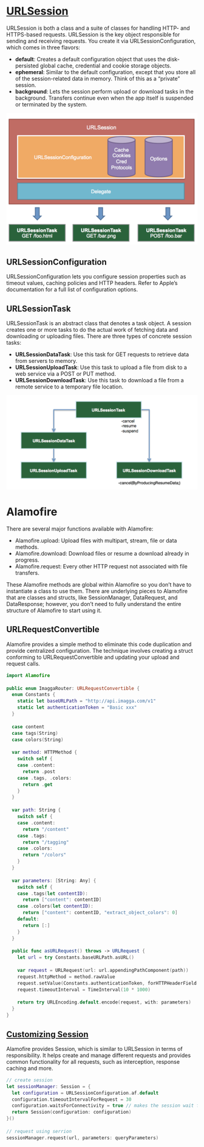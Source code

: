 # [URLSession](https://www.raywenderlich.com/3244963-urlsession-tutorial-getting-started)
URLSession is both a class and a suite of classes for handling HTTP- and HTTPS-based requests.
URLSession is the key object responsible for sending and receiving requests. You create it via URLSessionConfiguration, which comes in three flavors:

- **default**: Creates a default configuration object that uses the disk-persisted global cache, credential and cookie storage objects.
- **ephemeral**: Similar to the default configuration, except that you store all of the session-related data in memory. Think of this as a “private” session.
- **background**: Lets the session perform upload or download tasks in the background. Transfers continue even when the app itself is suspended or terminated by the system.

<img src="../staticresources/urlsessionarc.png" alt="urlsessionarc" />


## URLSessionConfiguration
URLSessionConfiguration lets you configure session properties such as timeout values, caching policies and HTTP headers. Refer to Apple’s documentation for a full list of configuration options.

## URLSessionTask
URLSessionTask is an abstract class that denotes a task object. A session creates one or more tasks to do the actual work of fetching data and downloading or uploading files.
There are three types of concrete session tasks:

- **URLSessionDataTask**: Use this task for GET requests to retrieve data from servers to memory.
- **URLSessionUploadTask**: Use this task to upload a file from disk to a web service via a POST or PUT method.
- **URLSessionDownloadTask**: Use this task to download a file from a remote service to a temporary file location.

<img src="../staticresources/urlsessiontask.png" alt="urlsessiontask" />


# Alamofire
There are several major functions available with Alamofire:

- Alamofire.upload: Upload files with multipart, stream, file or data methods.
- Alamofire.download: Download files or resume a download already in progress.
- Alamofire.request: Every other HTTP request not associated with file transfers.

These Alamofire methods are global within Alamofire so you don’t have to instantiate a class to use them. There are underlying pieces to Alamofire that are classes and structs, like SessionManager, DataRequest, and DataResponse; however, you don’t need to fully understand the entire structure of Alamofire to start using it.

## URLRequestConvertible
Alamofire provides a simple method to eliminate this code duplication and provide centralized configuration. The technique involves creating a struct conforming to URLRequestConvertible and updating your upload and request calls.

```swift
import Alamofire

public enum ImaggaRouter: URLRequestConvertible {
  enum Constants {
    static let baseURLPath = "http://api.imagga.com/v1"
    static let authenticationToken = "Basic xxx" 
  }
  
  case content
  case tags(String)
  case colors(String)
  
  var method: HTTPMethod {
    switch self {
    case .content:
      return .post
    case .tags, .colors:
      return .get
    }
  }
  
  var path: String {
    switch self {
    case .content:
      return "/content"
    case .tags:
      return "/tagging"
    case .colors:
      return "/colors"
    }
  }
  
  var parameters: [String: Any] {
    switch self {
    case .tags(let contentID):
      return ["content": contentID]
    case .colors(let contentID):
      return ["content": contentID, "extract_object_colors": 0]
    default:
      return [:]
    }
  }
  
  public func asURLRequest() throws -> URLRequest {
    let url = try Constants.baseURLPath.asURL()
    
    var request = URLRequest(url: url.appendingPathComponent(path))
    request.httpMethod = method.rawValue
    request.setValue(Constants.authenticationToken, forHTTPHeaderField: "Authorization")
    request.timeoutInterval = TimeInterval(10 * 1000)
    
    return try URLEncoding.default.encode(request, with: parameters)
  }
}

```

## [Customizing Session](https://www.raywenderlich.com/11668143-alamofire-tutorial-for-ios-advanced-usage)

Alamofire provides Session, which is similar to URLSession in terms of responsibility. It helps create and manage different requests and provides common functionality for all requests, such as interception, response caching and more.

```swift
// create session
let sessionManager: Session = {
  let configuration = URLSessionConfiguration.af.default
  configuration.timeoutIntervalForRequest = 30
  configuration.waitsForConnectivity = true // makes the session wait for network connectivity before making the request
  return Session(configuration: configuration)
}()

// request using serrion
sessionManager.request(url, parameters: queryParameters)

```

























